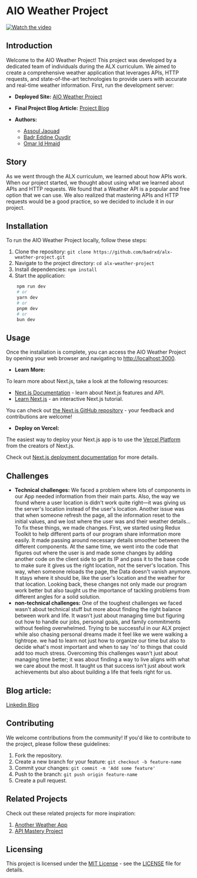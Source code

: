 # AIO Weather Project

[![Watch the video](https://img.youtube.com/vi/vA1qhtuey1E/hqdefault.jpg)](https://www.youtube.com/embed/vA1qhtuey1E)


## Introduction

Welcome to the AIO Weather Project! This project was developed by a dedicated team of individuals during the ALX curriculum. We aimed to create a comprehensive weather application that leverages APIs, HTTP requests, and state-of-the-art technologies to provide users with accurate and real-time weather information.
First, run the development server:

- **Deployed Site:** [AIO Weather Project](https://alx-weather-project.vercel.app/)
- **Final Project Blog Article:** [Project Blog](#)

- **Authors:**
  - [Assoul Jaouad](#)
  - [Badr Eddine Ouydir](https://www.linkedin.com/in/badr-eddine-oyudir/)
  - [Omar Id Hmaid](https://www.linkedin.com/in/omar-id-hmaid/)

## Story

As we went through the ALX curriculum, we learned about how APIs 
work. When our project started, we thought about using what we 
learned about APIs and HTTP requests. We found that a Weather API 
is a popular and free option that we can use. We also realized that 
mastering APIs and HTTP requests would be a good practice, so we 
decided to include it in our project.

## Installation

To run the AIO Weather Project locally, follow these steps:

1. Clone the repository: `git clone https://github.com/badrxd/alx-weather-project.git`
2. Navigate to the project directory: `cd alx-weather-project`
3. Install dependencies: `npm install`
4. Start the application:

```bash
    npm run dev
    # or
    yarn dev
    # or
    pnpm dev
    # or
    bun dev
```
## Usage

Once the installation is complete, you can access the AIO Weather Project by opening your web browser and navigating to [http://localhost:3000](http://localhost:3000).


- **Learn More:**

To learn more about Next.js, take a look at the following resources:

- [Next.js Documentation](https://nextjs.org/docs) - learn about Next.js features and API.
- [Learn Next.js](https://nextjs.org/learn) - an interactive Next.js tutorial.

You can check out [the Next.js GitHub repository](https://github.com/vercel/next.js/) - your feedback and contributions are welcome!

- **Deploy on Vercel:**

The easiest way to deploy your Next.js app is to use the [Vercel Platform](https://vercel.com/new?utm_medium=default-template&filter=next.js&utm_source=create-next-app&utm_campaign=create-next-app-readme) from the creators of Next.js.

Check out [Next.js deployment documentation](https://nextjs.org/docs/deployment) for more details.

## Challenges

- **Technical challenges:**
We faced a problem where lots of components in our App needed information from their main parts. Also, the way we found where a user 
location is didn't work quite right—it was giving us the server's location instead of the user's location. Another issue was that when 
someone refresh the page, all the information reset to the initial values, and we lost where the user was and their weather details...
To fix these things, we made changes. First, we started using Redux Toolkit to help different parts of our program share information more 
easily. It made passing around necessary details smoother between the different components. At the same time, we went into the code that 
figures out where the user is and made some changes by adding another code on the client side to get its IP and pass it to the base code to 
make sure it gives us the right location, not the server's location.
This way, when someone reloads the page, the Data doesn't vanish anymore. It stays where it should be, like the user's location and the 
weather for that location. Looking back, these changes not only made our program work better but also taught us the importance of tackling 
problems from different angles for a solid solution.
- **non-technical challenges:**
One of the toughest challenges we faced wasn't about technical stuff but more about finding the right balance between work and life. It 
wasn't just about managing time but figuring out how to handle our jobs, personal goals, and family commitments without feeling 
overwhelmed.
Trying to be successful in our ALX project while also chasing personal dreams made it feel like we were walking a tightrope. we had to learn 
not just how to organize our time but also to decide what's most important and when to say 'no' to things that could add too much stress.
Overcoming this challenges wasn't just about managing time better; it was about finding a way to live aligns with what we care about the 
most. It taught us that success isn't just about work achievements but also about building a life that feels right for us.
## Blog article:

[Linkedin Blog](https://www.linkedin.com/pulse/aio-weather-project-showcase-omar-id-hmaid-0xtcc)

## Contributing

We welcome contributions from the community! If you'd like to contribute to the project, please follow these guidelines:

1. Fork the repository.
2. Create a new branch for your feature: `git checkout -b feature-name`
3. Commit your changes: `git commit -m 'Add some feature'`
4. Push to the branch: `git push origin feature-name`
5. Create a pull request.

## Related Projects

Check out these related projects for more inspiration:

1. [Another Weather App](https://www.dehao.tech/weather/)
2. [API Mastery Project](https://api.weatherapi.com/)

## Licensing

This project is licensed under the [MIT License](LICENSE) - see the [LICENSE](LICENSE) file for details.
